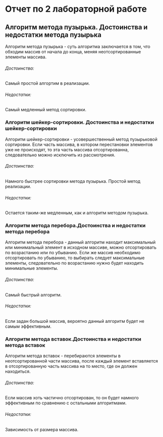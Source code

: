 # Отчет по 2 лабораторной работе 

## Алгоритм метода пузырька. Достоинства и недостатки метода пузырька
Алгоритм метода пузырька - суть алгоритма заключается в том, что обходим массив от начала до конца, меняя неотсортированные элементы массива.
###### Достоинства:
Самый простой алгортим в реализации.
###### Недостатки:
Самый медленный метод сортировки.
### Алгоритм шейкер-сортировки. Достоинства и недостатки шейкер-сортировки
Алгоритм шейкер-сортировки - усовершественный метод пузырьковой сортировки. Если часть массива, в котором перестановки элементов уже не происходят, то эта часть массива отсортированна, следовательно можно исключить из рассмотрения.
###### Достоинства:
Намного быстрее сортировки метода пузырька.
Простой метод реализации.
###### Недостатки:
Остается таким-же медленным, как и алгоритм методом пузырька.
### Алгоритм метода перебора.Достоинства и недостатки метода перебора
Алгоритм метода перебора - данный алгоритм находит максимальный или минимальный элемент в исходном массиве, можно отсортировать по возрастанию или по убыванию. Если же массив необходимо отсортировать по убыванию, то выбирать следует максимальные элементы, следовательно по возрастанию нужно будет находить минимальные элементы.
###### Достоинства:
Самый быстрый алгоритм.
###### Недостатки:
Если задан большой массив, вероятно данный алгоритм будет не самым эффективным. 
### Алгоритм метода вставок.Достоинства и недостатки метода вставок
Алгоритм метода вставок - перебираются элементы в неотсортированной части массива, после каждый элемент вставляется в отсортированную часть массива на то место, где он должен находиться.
###### Достоинства:
Если массив хоть частично отсортирован, то он будет намного эффективным по сравнению с остальными алгоритмами.
###### Недостатки:
Зависимость от размера массива.
